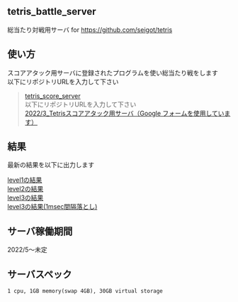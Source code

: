 ## tetris_battle_server

総当たり対戦用サーバ for https://github.com/seigot/tetris  

## 使い方

スコアアタック用サーバに登録されたプログラムを使い総当たり戦をします  
以下にリポジトリURLを入力して下さい 

> [tetris_score_server](https://github.com/seigot/tetris_score_server)  
> 以下にリポジトリURLを入力して下さい  
> [2022/3_Tetrisスコアアタック用サーバ（Google フォームを使用しています）](https://docs.google.com/forms/d/e/1FAIpQLSdrJJlzrF0DWrHv9JYQTbsoYHws0mKdU-9LBbN3z1iHDuSzGg/viewform?vc=0&c=0&w=1&flr=0&usp=mail_form_link)  

## 結果

最新の結果を以下に出力します

[level1の結果](./log/result_level1_1000.md)  
[level2の結果](./log/result_level2_1000.md)  
[level3の結果](./log/result_level3_1000.md)  
[level3の結果(1msec間隔落とし)](./log/result_level3_1.md)  

## サーバ稼働期間

2022/5〜未定  

## サーバスペック

`1 cpu, 1GB memory(swap 4GB), 30GB virtual storage`
